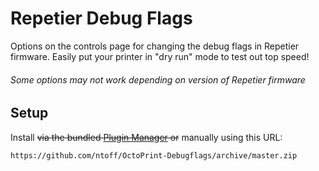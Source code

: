 # Repetier Debug Flags

Options on the controls page for changing the debug flags in Repetier firmware. Easily put your printer in "dry run" mode to test out top speed!

###### Some options may not work depending on version of Repetier firmware

## Setup

Install ~~via the bundled [Plugin Manager](https://github.com/foosel/OctoPrint/wiki/Plugin:-Plugin-Manager)
or~~ manually using this URL:

    https://github.com/ntoff/OctoPrint-Debugflags/archive/master.zip


